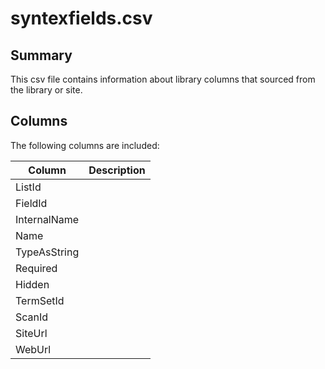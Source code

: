 # syntexfields.csv

## Summary

This csv file contains information about library columns that sourced from the library or site.

## Columns

The following columns are included:

Column|Description|
------|-----------|
ListId||
FieldId||
InternalName||
Name||
TypeAsString||
Required||
Hidden||
TermSetId||
ScanId||
SiteUrl||
WebUrl||